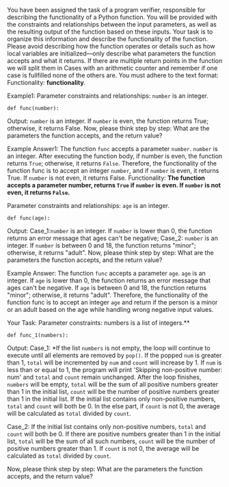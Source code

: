 
You have been assigned the task of a program verifier, responsible for describing the functionality of a Python function. You will be provided with the constraints and relationships between the input parameters, as well as the resulting output of the function based on these inputs. Your task is to organize this information and describe the functionality of the function. Please avoid describing how the function operates or details such as how local variables are initialized—only describe what parameters the function accepts and what it returns. If there are multiple return points in the function we will split them in Cases with an arithmetic counter and remember if one case is fullfilled none of the others are. You must adhere to the text format: Functionality: **functionality**.


Example1:
Parameter constraints and relationships: `number` is an integer.
```
def func(number):
```
Output: `number` is an integer. If `number` is even, the function returns True; otherwise, it returns False.
Now, please think step by step: What are the parameters the function accepts, and the return value?


Example Answer1:
The function `func` accepts a parameter `number`. `number` is an integer. After executing the function body, if number is even, the function returns `True`; otherwise, it returns `False`. Therefore, the functionality of the function func is to accept an integer `number`, and if `number` is even, it returns True. If `number` is not even, it returns False.
Functionality: **The function accepts a parameter number, returns `True` if `number` is even. If `number` is not even, it returns `False`.**


Parameter constraints and relationships: `age` is an integer.
```
def func(age):
```
Output: Case_1:`number` is an integer. If `number` is lower than 0, the function returns an error message that ages can't be negative; 
        Case_2: `number` is an integer. If `number` is between 0 and 18, the function returns "minor"; otherwise, it returns "adult".
Now, please think step by step: What are the parameters the function accepts, and the return value?


Example Answer:
The function `func` accepts a parameter `age`. `age` is an integer. If `age` is lower than 0, the function returns an error message that ages can't be negative. If `age` is between 0 and 18, the function returns "minor"; otherwise, it returns "adult". Therefore, the functionality of the function func is to accept an integer `age`  and return if the person is a minor or an adult based on the age while handling wrong negative input values.


Your Task:
Parameter constraints: numbers is a list of integers.**
```
def func_1(numbers):
```
Output: Case_1: *If the list `numbers` is not empty, the loop will continue to execute until all elements are removed by `pop()`. If the popped `num` is greater than 1, `total` will be incremented by `num` and `count` will increase by 1. If `num` is less than or equal to 1, the program will print 'Skipping non-positive number: num' and `total` and `count` remain unchanged. After the loop finishes, `numbers` will be empty, `total` will be the sum of all positive numbers greater than 1 in the initial list, `count` will be the number of positive numbers greater than 1 in the initial list. If the initial list contains only non-positive numbers, `total` and `count` will both be 0. In the else part, if `count` is not 0, the average will be calculated as `total` divided by `count`.

Case_2: If the initial list contains only non-positive numbers, `total` and `count` will both be 0. If there are positive numbers greater than 1 in the initial list, `total` will be the sum of all such numbers, `count` will be the number of positive numbers greater than 1. If `count` is not 0, the average will be calculated as `total` divided by `count`.

Now, please think step by step: What are the parameters the function accepts, and the return value?
